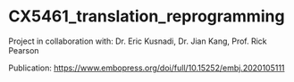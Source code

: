 # CX5461_translation_reprogramming

Project in collaboration with:
Dr. Eric Kusnadi, Dr. Jian Kang, Prof. Rick Pearson


Publication:
https://www.embopress.org/doi/full/10.15252/embj.2020105111
